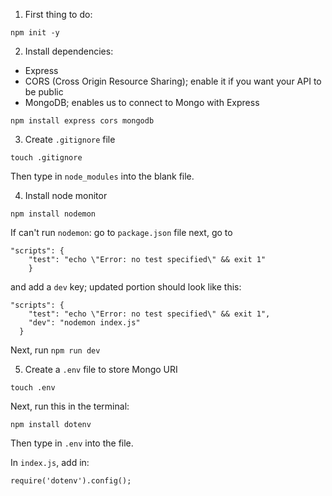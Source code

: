 1. First thing to do:
```
npm init -y
```

2. Install dependencies:
- Express
- CORS (Cross Origin Resource Sharing); enable it if you want your API to be public
- MongoDB; enables us to connect to Mongo with Express
```
npm install express cors mongodb
```

3. Create `.gitignore` file
```
touch .gitignore
```
Then type in `node_modules` into the blank file.

4. Install node monitor
```
npm install nodemon
```
If can't run `nodemon`:
go to `package.json` file
next, go to 
```
"scripts": {
    "test": "echo \"Error: no test specified\" && exit 1"
    }
```
and add a `dev` key; updated portion should look like this:
```
"scripts": {
    "test": "echo \"Error: no test specified\" && exit 1",
    "dev": "nodemon index.js"
  }
```
Next, run `npm run dev`

5. Create a `.env` file to store Mongo URI
```
touch .env
```

Next, run this in the terminal:
```
npm install dotenv
```

Then type in `.env` into the file.

In `index.js`, add in:
```
require('dotenv').config();
```
